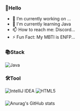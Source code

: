 ### 👋Hello

- 🔭 I’m currently working on ...
- 🌱 I'm currently learning Java
- 📫 How to reach me: Discord...
- ⚡ Fun Fact: My MBTI is ENFP...
### 📚Stack
![Java](https://img.shields.io/badge/java-%23ED8B00.svg?style=for-the-badge&logo=java&logoColor=white)
### 🛠️Tool
![IntelliJ IDEA](https://img.shields.io/badge/IntelliJIDEA-000000.svg?style=for-the-badge&logo=intellij-idea&logoColor=white)
![HTML5](https://img.shields.io/badge/html5-%23E34F26.svg?style=for-the-badge&logo=html5&logoColor=white)
###
![Anurag's GitHub stats](https://github-readme-stats.vercel.app/api?username=JustHuman1106&show_icons=true&theme=dark)
